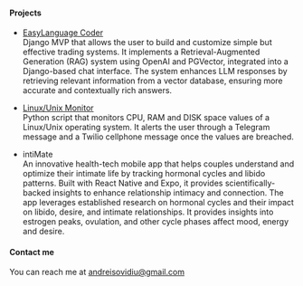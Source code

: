 #### Projects

* <a href="https://easylanguagecoder.com/" rel="nofollow">EasyLanguage Coder</a> <br>
Django MVP that allows the user to build and customize simple but effective trading systems.
It implements a Retrieval-Augmented Generation (RAG) system using OpenAI and PGVector, integrated into a Django-based chat interface. The system enhances LLM responses by retrieving relevant information from a vector database, ensuring more accurate and contextually rich answers.

* <a href="https://github.com/andreisovidiu/servermonitoring" rel="nofollow">Linux/Unix Monitor</a> <br>
Python script that monitors CPU, RAM and DISK space values of a Linux/Unix operating system. It alerts the user through a Telegram message and a Twilio cellphone message once the values are breached.

* intiMate <br>
An innovative health-tech mobile app that helps couples understand and optimize their intimate life by tracking hormonal cycles and libido patterns. Built with React Native and Expo, it provides scientifically-backed insights to enhance relationship intimacy and connection.
The app leverages established research on hormonal cycles and their impact on libido, desire, and intimate relationships. It provides insights into estrogen peaks, ovulation, and other cycle phases affect mood, energy and desire.


#### Contact me
You can reach me at andreisovidiu@gmail.com
